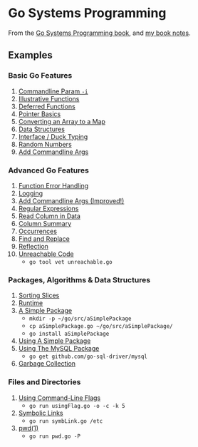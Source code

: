 # Go Systems Programming

From the [Go Systems Programming book][book-site], and [my book notes][book-notes].

## Examples

### Basic Go Features

1. [Commandline Param `-i`](parameter.go)
1. [Illustrative Functions](functions.go)
1. [Deferred Functions](defer.go)
1. [Pointer Basics](pointers.go)
1. [Converting an Array to a Map](array2map.go)
1. [Data Structures](dataStructures.go)
1. [Interface / Duck Typing](interfaces.go)
1. [Random Numbers](random.go)
1. [Add Commandline Args](addCLA.go)

### Advanced Go Features

1. [Function Error Handling](funErr.go)
1. [Logging](logging.go)
1. [Add Commandline Args (Improved!)](addCLAImproved.go)
1. [Regular Expressions](regExp.go)
1. [Read Column in Data](readColumn.go)
1. [Column Summary](summary.go)
1. [Occurrences](occurrences.go)
1. [Find and Replace](findReplace.go)
1. [Reflection](reflection.go)
1. [Unreachable Code](unreachable.go)
   * `go tool vet unreachable.go`

### Packages, Algorithms & Data Structures

1. [Sorting Slices](sortSlice.go)
1. [Runtime](runtime.go)
1. [A Simple Package](aSimplePackage.go)
   * `mkdir -p ~/go/src/aSimplePackage`
   * `cp aSimplePackage.go ~/go/src/aSimplePackage/`
   * `go install aSimplePackage`
1. [Using A Simple Package](usePackage.go)
1. [Using The MySQL Package](useMySQL.go)
   * `go get github.com/go-sql-driver/mysql`
1. [Garbage Collection](garbageCol.go) 

### Files and Directories

1. [Using Command-Line Flags](usingFlag.go)
   * `go run usingFlag.go -o -c -k 5`
1. [Symbolic Links](symbLink.go)
   * `go run symbLink.go /etc`
1. [pwd(1)](pwd.go)
   * `go run pwd.go -P`

[book-site]: https://www.packtpub.com/networking-and-servers/go-systems-programming
[book-notes]: https://github.com/trueheart78/book-notes/tree/master/go-systems-programming
